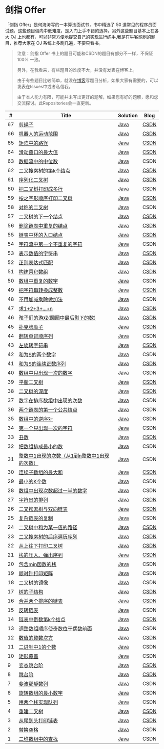 # 剑指 Offer

「剑指 Offer」是何海涛写的一本算法面试书，书中精选了 50 道常见的程序员面试题，这些题目偏向中低难度，是入门上手不错的选择。另外这些题目基本上在各大 OJ 上也都有，可以非常方便地提交自己的实现进行练手,我是在[牛客网](https://www.nowcoder.com/ta/coding-interviews?page=1)刷的题目，推荐大家在 OJ 系统上多刷几遍，不要只看书。
  
> 注意：剑指 Offer 书上的题目可能和CSDN的题目有部分不一样，不保证 100% 一致。   
> 
> 另外，在我看来，有些题目的难度不大，并没有发表在博客上。
> 
> 由于有些题目比较简单，就没在[博客](https://blog.csdn.net/qq_37888382/article/category/9294119)写题目分析，如果大家有需要的，可以发表在Issues中或者私信我。
> 
> 由于本人能力有限，可能并未写出更好的题解，如果您有好的题解，愿和您交流探讨。此Repositories会一直更新。

| #   | Title                                             | Solution                                                                              | Blog |
| --- | ------------------------------------------------- | ------------------------------------------------------------------------------------- | ---------- |
| 67 | [剪绳子](https://www.nowcoder.com/practice/57d85990ba5b440ab888fc72b0751bf8?tpId=13&tqId=33257&rp=1&ru=/ta/coding-interviews&qru=/ta/coding-interviews/question-ranking) | [Java](./Solution/src/Que67.java) |[CSDN](https://blog.csdn.net/qq_37888382/article/details/101430216)|
| 66 | [机器人的运动范围](https://www.nowcoder.com/practice/6e5207314b5241fb83f2329e89fdecc8?tpId=13&tqId=11219&rp=1&ru=/ta/coding-interviews&qru=/ta/coding-interviews/question-ranking) | [Java](./Solution/src/Que66.java) |[CSDN](https://blog.csdn.net/qq_37888382/article/details/101381841)|
| 65 | [矩阵中的路径](https://www.nowcoder.com/practice/c61c6999eecb4b8f88a98f66b273a3cc?tpId=13&tqId=11218&rp=1&ru=/ta/coding-interviews&qru=/ta/coding-interviews/question-ranking) | [Java](./Solution/src/Que65.java) |[CSDN](https://blog.csdn.net/qq_37888382/article/details/101381393)|
| 64 | [滑动窗口的最大值](https://www.nowcoder.com/practice/1624bc35a45c42c0bc17d17fa0cba788?tpId=13&tqId=11217&rp=1&ru=/ta/coding-interviews&qru=/ta/coding-interviews/question-ranking) | [Java](./Solution/src/Que64.java) |[CSDN](https://blog.csdn.net/qq_37888382/article/details/101376985)|
| 63 | [数据流中的中位数](https://www.nowcoder.com/practice/9be0172896bd43948f8a32fb954e1be1?tpId=13&tqId=11216&rp=1&ru=/ta/coding-interviews&qru=/ta/coding-interviews/question-ranking) | [Java](./Solution/src/Que63.java) |CSDN|
| 62 | [二叉搜索树的第k个结点](https://www.nowcoder.com/practice/ef068f602dde4d28aab2b210e859150a?tpId=13&tqId=11215&rp=1&ru=/ta/coding-interviews&qru=/ta/coding-interviews/question-ranking) | [Java](./Solution/src/Que62.java) |[CSDN](https://blog.csdn.net/qq_37888382/article/details/101224439)|
| 61 | [序列化二叉树](https://www.nowcoder.com/practice/cf7e25aa97c04cc1a68c8f040e71fb84?tpId=13&tqId=11214&rp=1&ru=/ta/coding-interviews&qru=/ta/coding-interviews/question-ranking) | [Java](./Solution/src/Que61.java) |[CSDN](https://blog.csdn.net/qq_37888382/article/details/101222019)|
| 60 | [把二叉树打印成多行](https://www.nowcoder.com/practice/445c44d982d04483b04a54f298796288?tpId=13&tqId=11213&rp=1&ru=/ta/coding-interviews&qru=/ta/coding-interviews/question-ranking) | [Java](./Solution/src/Que60.java) |[CSDN](https://blog.csdn.net/qq_37888382/article/details/101217108)|
| 59 | [按之字形顺序打印二叉树](https://www.nowcoder.com/practice/91b69814117f4e8097390d107d2efbe0?tpId=13&tqId=11212&rp=1&ru=/ta/coding-interviews&qru=/ta/coding-interviews/question-ranking) | [Java](./Solution/src/Que59.java) |[CSDN](https://blog.csdn.net/qq_37888382/article/details/101203543)|
| 58 | [对称的二叉树](https://www.nowcoder.com/practice/ff05d44dfdb04e1d83bdbdab320efbcb?tpId=13&tqId=11211&rp=1&ru=/ta/coding-interviews&qru=/ta/coding-interviews/question-ranking) | [Java](./Solution/src/Que58.java) |CSDN|
| 57 | [二叉树的下一个结点](https://www.nowcoder.com/practice/9023a0c988684a53960365b889ceaf5e?tpId=13&tqId=11210&rp=1&ru=/ta/coding-interviews&qru=/ta/coding-interviews/question-ranking) | [Java](./Solution/src/Que57.java) |[CSDN](https://blog.csdn.net/qq_37888382/article/details/101202606)|
| 56 | [删除链表中重复的结点](https://www.nowcoder.com/practice/fc533c45b73a41b0b44ccba763f866ef?tpId=13&tqId=11209&rp=1&ru=/ta/coding-interviews&qru=/ta/coding-interviews/question-ranking) | [Java](./Solution/src/Que56.java) |[CSDN](https://blog.csdn.net/qq_37888382/article/details/101196418)|
| 55 | [链表中环的入口结点](https://www.nowcoder.com/practice/253d2c59ec3e4bc68da16833f79a38e4?tpId=13&tqId=11208&rp=1&ru=/ta/coding-interviews&qru=/ta/coding-interviews/question-ranking) | [Java](./Solution/src/Que55.java) |[CSDN](https://blog.csdn.net/qq_37888382/article/details/101195340)|
| 54 | [字符流中第一个不重复的字符](https://www.nowcoder.com/practice/00de97733b8e4f97a3fb5c680ee10720?tpId=13&tqId=11207&rp=1&ru=/ta/coding-interviews&qru=/ta/coding-interviews/question-ranking) | [Java](./Solution/src/Que54.java) |CSDN|
| 53 | [表示数值的字符串](https://www.nowcoder.com/practice/6f8c901d091949a5837e24bb82a731f2?tpId=13&tqId=11206&rp=1&ru=/ta/coding-interviews&qru=/ta/coding-interviews/question-ranking) | [Java](./Solution/src/Que53.java) |[CSDN](https://blog.csdn.net/qq_37888382/article/details/101173636)|
| 52 | [正则表达式匹配](https://www.nowcoder.com/practice/45327ae22b7b413ea21df13ee7d6429c?tpId=13&tqId=11205&rp=1&ru=/ta/coding-interviews&qru=/ta/coding-interviews/question-ranking) | [Java](./Solution/src/Que52.java) |[CSDN](https://blog.csdn.net/qq_37888382/article/details/101193486)|
| 51 | [构建乘积数组](https://www.nowcoder.com/practice/94a4d381a68b47b7a8bed86f2975db46?tpId=13&tqId=11204&rp=1&ru=/ta/coding-interviews&qru=/ta/coding-interviews/question-ranking) | [Java](./Solution/src/Que51.java) |[CSDN](https://blog.csdn.net/qq_37888382/article/details/101172889)|
| 50 | [数组中重复的数字](https://www.nowcoder.com/practice/623a5ac0ea5b4e5f95552655361ae0a8?tpId=13&tqId=11203&rp=1&ru=/ta/coding-interviews&qru=/ta/coding-interviews/question-ranking) | [Java](./Solution/src/Que50.java) |CSDN|
| 49 | [把字符串转换成整数](https://www.nowcoder.com/practice/1277c681251b4372bdef344468e4f26e?tpId=13&tqId=11202&rp=1&ru=/ta/coding-interviews&qru=/ta/coding-interviews/question-ranking) | [Java](./Solution/src/Que49.java) |[CSDN](https://blog.csdn.net/qq_37888382/article/details/101151473)|
| 48 | [不用加减乘除做加法](https://www.nowcoder.com/practice/59ac416b4b944300b617d4f7f111b215?tpId=13&tqId=11201&rp=1&ru=/ta/coding-interviews&qru=/ta/coding-interviews/question-ranking) | [Java](./Solution/src/Que48.java) |CSDN|
| 47 | [求1+2+3+...+n](https://www.nowcoder.com/practice/7a0da8fc483247ff8800059e12d7caf1?tpId=13&tqId=11200&rp=1&ru=/ta/coding-interviews&qru=/ta/coding-interviews/question-ranking) | [Java](./Solution/src/Que47.java) |[CSDN](https://blog.csdn.net/qq_37888382/article/details/101119964)|
| 46 | [孩子们的游戏(圆圈中最后剩下的数)](https://www.nowcoder.com/practice/f78a359491e64a50bce2d89cff857eb6?tpId=13&tqId=11199&rp=1&ru=/ta/coding-interviews&qru=/ta/coding-interviews/question-ranking) | [Java](./Solution/src/Que46.java) |[CSDN](https://blog.csdn.net/qq_37888382/article/details/101037384)|
| 45 | [扑克牌顺子](https://www.nowcoder.com/practice/762836f4d43d43ca9deb273b3de8e1f4?tpId=13&tqId=11198&rp=1&ru=/ta/coding-interviews&qru=/ta/coding-interviews/question-ranking) | [Java](./Solution/src/Que45.java) |[CSDN](https://blog.csdn.net/qq_37888382/article/details/101149884)|
| 44 | [翻转单词顺序列](https://www.nowcoder.com/practice/3194a4f4cf814f63919d0790578d51f3?tpId=13&tqId=11197&rp=1&ru=/ta/coding-interviews&qru=/ta/coding-interviews/question-ranking) | [Java](./Solution/src/Que44.java) |CSDN|
| 43 | [左旋转字符串](https://www.nowcoder.com/practice/12d959b108cb42b1ab72cef4d36af5ec?tpId=13&tqId=11196&rp=1&ru=/ta/coding-interviews&qru=/ta/coding-interviews/question-ranking) | [Java](./Solution/src/Que43.java) |[CSDN](https://blog.csdn.net/qq_37888382/article/details/101037033)|
| 42 | [和为S的两个数字](https://www.nowcoder.com/practice/390da4f7a00f44bea7c2f3d19491311b?tpId=13&tqId=11195&rp=1&ru=/ta/coding-interviews&qru=/ta/coding-interviews/question-ranking) | [Java](./Solution/src/Que42.java) |CSDN|
| 41 | [和为S的连续正数序列](https://www.nowcoder.com/practice/c451a3fd84b64cb19485dad758a55ebe?tpId=13&tqId=11194&rp=1&ru=/ta/coding-interviews&qru=/ta/coding-interviews/question-ranking) | [Java](./Solution/src/Que41.java) |[CSDN](https://blog.csdn.net/qq_37888382/article/details/100940999)|
| 40 | [数组中只出现一次的数字](https://www.nowcoder.com/practice/e02fdb54d7524710a7d664d082bb7811?tpId=13&tqId=11193&rp=1&ru=/ta/coding-interviews&qru=/ta/coding-interviews/question-ranking) | [Java](./Solution/src/Que40.java) |CSDN|
| 39 | [平衡二叉树](https://www.nowcoder.com/practice/8b3b95850edb4115918ecebdf1b4d222?tpId=13&tqId=11192&rp=1&ru=/ta/coding-interviews&qru=/ta/coding-interviews/question-ranking) | [Java](./Solution/src/Que39.java) |[CSDN](https://blog.csdn.net/qq_37888382/article/details/100940750)|
| 38 | [二叉树的深度](https://www.nowcoder.com/practice/435fb86331474282a3499955f0a41e8b?tpId=13&tqId=11191&rp=1&ru=/ta/coding-interviews&qru=/ta/coding-interviews/question-ranking) | [Java](./Solution/src/Que38.java) |[CSDN](https://blog.csdn.net/qq_37888382/article/details/100940632)|
| 37 | [数字在排序数组中出现的次数](https://www.nowcoder.com/practice/70610bf967994b22bb1c26f9ae901fa2?tpId=13&tqId=11190&rp=1&ru=/ta/coding-interviews&qru=/ta/coding-interviews/question-ranking) | [Java](./Solution/src/Que37.java) |CSDN|
| 36 | [两个链表的第一个公共结点](https://www.nowcoder.com/practice/6ab1d9a29e88450685099d45c9e31e46?tpId=13&tqId=11189&rp=1&ru=/ta/coding-interviews&qru=/ta/coding-interviews/question-ranking) | [Java](./Solution/src/Que36.java) |CSDN|
| 35 | [数组中的逆序对](https://www.nowcoder.com/practice/96bd6684e04a44eb80e6a68efc0ec6c5?tpId=13&tqId=11188&rp=1&ru=/ta/coding-interviews&qru=/ta/coding-interviews/question-ranking) | [Java](./Solution/src/Que35.java) |CSDN|
| 34 | [第一个只出现一次的字符](https://www.nowcoder.com/practice/1c82e8cf713b4bbeb2a5b31cf5b0417c?tpId=13&tqId=11187&rp=1&ru=/ta/coding-interviews&qru=/ta/coding-interviews/question-ranking) | [Java](./Solution/src/Que34.java) |CSDN|
| 33 | [丑数](https://www.nowcoder.com/practice/6aa9e04fc3794f68acf8778237ba065b?tpId=13&tqId=11186&rp=1&ru=/ta/coding-interviews&qru=/ta/coding-interviews/question-ranking) | [Java](./Solution/src/Que33.java) |[CSDN](https://blog.csdn.net/qq_37888382/article/details/100902684)|
| 32 | [把数组排成最小的数](https://www.nowcoder.com/practice/8fecd3f8ba334add803bf2a06af1b993?tpId=13&tqId=11185&rp=1&ru=/ta/coding-interviews&qru=/ta/coding-interviews/question-ranking) | [Java](./Solution/src/Que32.java) |CSDN|
| 31 | [整数中1出现的次数（从1到n整数中1出现的次数）](https://www.nowcoder.com/practice/bd7f978302044eee894445e244c7eee6?tpId=13&tqId=11184&rp=1&ru=/ta/coding-interviews&qru=/ta/coding-interviews/question-ranking) | [Java](./Solution/src/Que31.java) |CSDN|
| 30 | [连续子数组的最大和](https://www.nowcoder.com/practice/459bd355da1549fa8a49e350bf3df484?tpId=13&tqId=11183&rp=1&ru=/ta/coding-interviews&qru=/ta/coding-interviews/question-ranking) | [Java](./Solution/src/Que30.java) |[CSDN](https://blog.csdn.net/qq_37888382/article/details/100902197)|
| 29 | [最小的K个数](https://www.nowcoder.com/practice/6a296eb82cf844ca8539b57c23e6e9bf?tpId=13&tqId=11182&rp=1&ru=/ta/coding-interviews&qru=/ta/coding-interviews/question-ranking) | [Java](./Solution/src/Que29.java) |CSDN|
| 28 | [数组中出现次数超过一半的数字](https://www.nowcoder.com/practice/e8a1b01a2df14cb2b228b30ee6a92163?tpId=13&tqId=11181&rp=1&ru=/ta/coding-interviews&qru=/ta/coding-interviews/question-ranking) | [Java](./Solution/src/Que28.java) |CSDN|
| 27 | [字符串的排列](https://www.nowcoder.com/practice/fe6b651b66ae47d7acce78ffdd9a96c7?tpId=13&tqId=11180&rp=1&ru=/ta/coding-interviews&qru=/ta/coding-interviews/question-ranking) | [Java](./Solution/src/Que27.java) |[CSDN](https://blog.csdn.net/qq_37888382/article/details/100901513)|
| 26 | [二叉搜索树与双向链表](https://www.nowcoder.com/practice/947f6eb80d944a84850b0538bf0ec3a5?tpId=13&tqId=11179&rp=1&ru=/ta/coding-interviews&qru=/ta/coding-interviews/question-ranking) | [Java](./Solution/src/Que26.java) |[CSDN](https://blog.csdn.net/qq_37888382/article/details/100865253)|
| 25 | [复杂链表的复制](https://www.nowcoder.com/practice/f836b2c43afc4b35ad6adc41ec941dba?tpId=13&tqId=11178&rp=1&ru=/ta/coding-interviews&qru=/ta/coding-interviews/question-ranking) | [Java](./Solution/src/Que25.java) |CSDN|
| 24 | [二叉树中和为某一值的路径](https://www.nowcoder.com/practice/b736e784e3e34731af99065031301bca?tpId=13&tqId=11177&rp=1&ru=/ta/coding-interviews&qru=/ta/coding-interviews/question-ranking) | [Java](./Solution/src/Que24.java) |[CSDN](https://blog.csdn.net/qq_37888382/article/details/100864837)|
| 23 | [二叉搜索树的后序遍历序列](https://www.nowcoder.com/practice/a861533d45854474ac791d90e447bafd?tpId=13&tqId=11176&rp=1&ru=/ta/coding-interviews&qru=/ta/coding-interviews/question-ranking) | [Java](./Solution/src/Que23.java) |[CSDN](https://blog.csdn.net/qq_37888382/article/details/100864577)|
| 22 | [从上往下打印二叉树](https://www.nowcoder.com/practice/7fe2212963db4790b57431d9ed259701?tpId=13&tqId=11175&rp=1&ru=/ta/coding-interviews&qru=/ta/coding-interviews/question-ranking) | [Java](./Solution/src/Que22.java) |[CSDN](https://blog.csdn.net/qq_37888382/article/details/100836746)|
| 21 | [栈的压入、弹出序列](https://www.nowcoder.com/practice/d77d11405cc7470d82554cb392585106?tpId=13&tqId=11174&rp=1&ru=/ta/coding-interviews&qru=/ta/coding-interviews/question-ranking) | [Java](./Solution/src/Que21.java) |[CSDN](https://blog.csdn.net/qq_37888382/article/details/100836602)|
| 20 | [包含min函数的栈](https://www.nowcoder.com/practice/4c776177d2c04c2494f2555c9fcc1e49?tpId=13&tqId=11173&rp=1&ru=/ta/coding-interviews&qru=/ta/coding-interviews/question-ranking) | [Java](./Solution/src/Que20.java) |CSDN|
| 19 | [顺时针打印矩阵](https://www.nowcoder.com/practice/9b4c81a02cd34f76be2659fa0d54342a?tpId=13&tqId=11172&rp=1&ru=/ta/coding-interviews&qru=/ta/coding-interviews/question-ranking) | [Java](./Solution/src/Que19.java) |CSDN|
| 18 | [二叉树的镜像](https://www.nowcoder.com/practice/564f4c26aa584921bc75623e48ca3011?tpId=13&tqId=11171&rp=1&ru=/ta/coding-interviews&qru=/ta/coding-interviews/question-ranking) | [Java](./Solution/src/Que18.java) |CSDN|
| 17 | [树的子结构](https://www.nowcoder.com/practice/6e196c44c7004d15b1610b9afca8bd88?tpId=13&tqId=11170&rp=1&ru=/ta/coding-interviews&qru=/ta/coding-interviews/question-ranking) | [Java](./Solution/src/Que17.java) |[CSDN](https://blog.csdn.net/qq_37888382/article/details/100836304)|
| 16 | [合并两个排序的链表](https://www.nowcoder.com/practice/d8b6b4358f774294a89de2a6ac4d9337?tpId=13&tqId=11169&rp=1&ru=/ta/coding-interviews&qru=/ta/coding-interviews/question-ranking) | [Java](./Solution/src/Que16.java) |[CSDN](https://blog.csdn.net/qq_37888382/article/details/100783144)|
| 15 | [反转链表](https://www.nowcoder.com/practice/75e878df47f24fdc9dc3e400ec6058ca?tpId=13&tqId=11168&rp=1&ru=/ta/coding-interviews&qru=/ta/coding-interviews/question-ranking) | [Java](./Solution/src/Que15.java) |CSDN|
| 14 | [链表中倒数第k个结点](https://www.nowcoder.com/practice/529d3ae5a407492994ad2a246518148a?tpId=13&tqId=11167&rp=1&ru=/ta/coding-interviews&qru=/ta/coding-interviews/question-ranking) | [Java](./Solution/src/Que14.java) |[CSDN](https://blog.csdn.net/qq_37888382/article/details/100782358)|
| 13 | [调整数组顺序使奇数位于偶数前面](https://www.nowcoder.com/practice/beb5aa231adc45b2a5dcc5b62c93f593?tpId=13&tqId=11166&rp=1&ru=/ta/coding-interviews&qru=/ta/coding-interviews/question-ranking) | [Java](./Solution/src/Que13.java) |CSDN|  
| 12 | [数值的整数次方](https://www.nowcoder.com/practice/1a834e5e3e1a4b7ba251417554e07c00?tpId=13&tqId=11165&rp=1&ru=/ta/coding-interviews&qru=/ta/coding-interviews/question-ranking) | [Java](./Solution/src/Que12.java) |[CSDN](https://blog.csdn.net/qq_37888382/article/details/100782252)|
| 11 | [二进制中1的个数](https://www.nowcoder.com/practice/8ee967e43c2c4ec193b040ea7fbb10b8?tpId=13&tqId=11164&rp=1&ru=/ta/coding-interviews&qru=/ta/coding-interviews/question-ranking) | [Java](./Solution/src/Que11.java) |CSDN|
| 10 | [矩形覆盖](https://www.nowcoder.com/practice/72a5a919508a4251859fb2cfb987a0e6?tpId=13&tqId=11163&rp=1&ru=/ta/coding-interviews&qru=/ta/coding-interviews/question-ranking) | [Java](./Solution/src/Que10.java) |CSDN|
| 9  | [变态跳台阶](https://www.nowcoder.com/practice/22243d016f6b47f2a6928b4313c85387?tpId=13&tqId=11162&rp=1&ru=/ta/coding-interviews&qru=/ta/coding-interviews/question-ranking) | [Java](./Solution/src/Que9.java) |[CSDN](https://blog.csdn.net/qq_37888382/article/details/100713868)|
| 8  | [跳台阶](https://www.nowcoder.com/practice/8c82a5b80378478f9484d87d1c5f12a4?tpId=13&tqId=11161&rp=1&ru=/ta/coding-interviews&qru=/ta/coding-interviews/question-ranking) | [Java](./Solution/src/Que8.java) |[CSDN](https://blog.csdn.net/qq_37888382/article/details/100713787)|
| 7  | [斐波那契数列](https://www.nowcoder.com/practice/c6c7742f5ba7442aada113136ddea0c3?tpId=13&tqId=11160&rp=1&ru=/ta/coding-interviews&qru=/ta/coding-interviews/question-ranking) | [Java](./Solution/src/Que7.java) |CSDN|
| 6  | [旋转数组的最小数字](https://www.nowcoder.com/practice/9f3231a991af4f55b95579b44b7a01ba?tpId=13&tqId=11159&rp=1&ru=/ta/coding-interviews&qru=/ta/coding-interviews/question-ranking) | [Java](./Solution/src/Que6.java) |CSDN|
| 5  | [用两个栈实现队列](https://www.nowcoder.com/practice/54275ddae22f475981afa2244dd448c6?tpId=13&tqId=11158&rp=1&ru=/ta/coding-interviews&qru=/ta/coding-interviews/question-ranking) | [Java](./Solution/src/Que5.java) |CSDN|
| 4  | [重建二叉树](https://www.nowcoder.com/practice/8a19cbe657394eeaac2f6ea9b0f6fcf6?tpId=13&tqId=11157&rp=1&ru=/ta/coding-interviews&qru=/ta/coding-interviews/question-ranking) | [Java](./Solution/src/Que4.java) |[CSDN](https://blog.csdn.net/qq_37888382/article/details/100672373)|
| 3  | [从尾到头打印链表](https://www.nowcoder.com/practice/d0267f7f55b3412ba93bd35cfa8e8035?tpId=13&tqId=11156&rp=1&ru=/ta/coding-interviews&qru=/ta/coding-interviews/question-ranking) | [Java](./Solution/src/Que3.java) |[CSDN](https://blog.csdn.net/qq_37888382/article/details/99764443)|
| 2  | [替换空格](https://www.nowcoder.com/practice/4060ac7e3e404ad1a894ef3e17650423?tpId=13&tqId=11155&rp=1&ru=/ta/coding-interviews&qru=/ta/coding-interviews/question-ranking) | [Java](./Solution/src/Que2.java) |CSDN|
| 1  | [二维数组中的查找](https://www.nowcoder.com/practice/abc3fe2ce8e146608e868a70efebf62e?tpId=13&tqId=11154&tPage=1&rp=1&ru=/ta/coding-interviews&qru=/ta/coding-interviews/question-ranking) | [Java](./Solution/src/Que1.java) |CSDN|